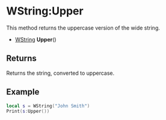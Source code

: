 # WString:Upper

This method returns the uppercase version of the wide string.

- [WString](WString.md) **Upper**()

## Returns

Returns the string, converted to uppercase.

## Example

```lua
local s = WString("John Smith")
Print(s:Upper())
```
